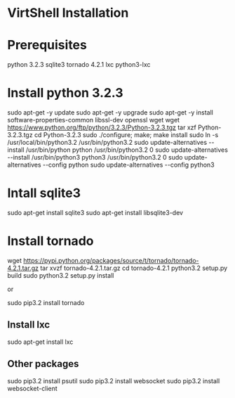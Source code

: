 # VirtShell Installation

Prerequisites
===============
python 3.2.3
sqlite3
tornado 4.2.1
lxc
python3-lxc

Install python 3.2.3
====================
sudo apt-get -y update
sudo apt-get -y upgrade
sudo apt-get -y install software-properties-common libssl-dev openssl wget
wget https://www.python.org/ftp/python/3.2.3/Python-3.2.3.tgz
tar xzf Python-3.2.3.tgz
cd Python-3.2.3
sudo ./configure; make; make install
sudo ln -s /usr/local/bin/python3.2 /usr/bin/python3.2
sudo update-alternatives --install /usr/bin/python python /usr/bin/python3.2 0
sudo update-alternatives --install /usr/bin/python3 python3 /usr/bin/python3.2 0
sudo update-alternatives --config python
sudo update-alternatives --config python3

Intall sqlite3
==============
sudo apt-get install sqlite3
sudo apt-get install libsqlite3-dev

Install tornado
==============
wget https://pypi.python.org/packages/source/t/tornado/tornado-4.2.1.tar.gz
tar xvzf tornado-4.2.1.tar.gz
cd tornado-4.2.1
python3.2 setup.py build
sudo python3.2 setup.py install

or

sudo pip3.2 install tornado


Install lxc
----------------------------------------------
sudo apt-get install lxc

Other packages
----------------------------------------------
sudo pip3.2 install psutil
sudo pip3.2 install websocket
sudo pip3.2 install websocket-client
